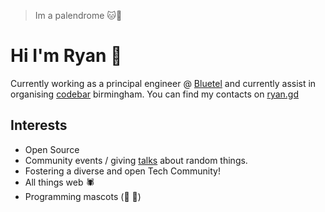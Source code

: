 > Im a palendrome 🐱🌮
# Hi I'm Ryan 👋
Currently working as a principal engineer @ [Bluetel](https://github.com/bluetel) and currently assist in organising [codebar](https://codebar.io/) birmingham. You can find my contacts on [ryan.gd](ryan.gd)

## Interests
 - Open Source
 - Community events / giving [talks](https://github.com/ryanolee/talks) about random things.
 - Fostering a diverse and open Tech Community!
 - All things web 🕷️
 - Programming mascots (🐘 🐍) 
